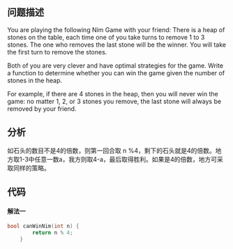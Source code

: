 ## 问题描述
You are playing the following Nim Game with your friend: There is a heap of stones on the table, each time one of you take turns to remove 1 to 3 stones. The one who removes the last stone will be the winner. You will take the first turn to remove the stones.

Both of you are very clever and have optimal strategies for the game. Write a function to determine whether you can win the game given the number of stones in the heap.

For example, if there are 4 stones in the heap, then you will never win the game: no matter 1, 2, or 3 stones you remove, the last stone will always be removed by your friend.


## 分析
如石头的数目不是4的倍数，则第一回合取 n %4，剩下的石头就是4的倍数。地方取1-3中任意一数a，我方则取4-a，最后取得胜利。如果是4的倍数，地方可采取同样的策略。

## 代码

#### 解法一
```cpp
bool canWinNim(int n) {
        return n % 4;
    }
```
